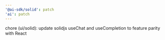 ```yaml
---
'@ai-sdk/solid': patch
'ai': patch
---
```


chore (ui/solid): update solidjs useChat and useCompletion to feature parity with React
